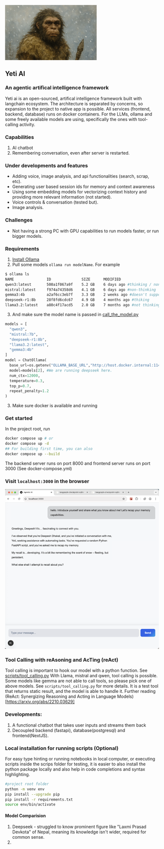 <img src="yeti.png" alt="Yeti is a mythical mountain creature that several people have reported sightings, looks like human and more intelligent" height="180" width="300">

## Yeti AI  
### An agentic artifical intelligence framework 
Yeti ai is an open-sourced, artifical intelligence framework built with langchain ecosystem. The architecture is separated by concerns, so expansion to the project to native app is possible. All services (frontend, backend, database) runs on docker containers. For the LLMs, ollama and some freely available models are using, specifically the ones with tool-calling activity.

### Capabilities
1. AI chatbot
2. Remembering conversation, even after server is restarted. 

### Under developments and features
- Adding voice, image analysis, and api functionalities (search, scrap, etc).
- Generating user based session ids for memory and context awareness
- Using some embedding models for vectorizing context history and providing more relevant information (not started).
- Voice controls & conversation (tested but).
- Image analysis. 

### Challenges
- Not having a strong PC with GPU capabilities to run models faster, or run bigger models.

### Requirements
1. [Install Ollama]("https://ollama.com/")
2. Pull some models `ollama run modelName`. 
  For example
  ```bash
$ ollama ls
NAME               ID              SIZE      MODIFIED
qwen3:latest       500a1f067a9f    5.2 GB    6 days ago #thinking / non-thinking 
mistral:latest     f974a74358d6    4.1 GB    6 days ago #non-thinking
gemma3:4b          a2af6cc3eb7f    3.3 GB    2 weeks ago #doesn't support tool_calling
deepseek-r1:8b     28f8fd6cdc67    4.9 GB    4 months ago #thiking
llama3.2:latest    a80c4f17acd5    2.0 GB    7 months ago #not thinking
```
3. And make sure the model name is passed in [call_the_model.py](./app/call_the_model.py)
```py
models = [
  "qwen3",
  "mistral:7b",
  "deepseek-r1:8b",
  "llama3.2:latest",  
  "gemma3:4b"
]
model = ChatOllama(
  base_url=os.getenv("OLLAMA_BASE_URL","http://host.docker.internal:11434"),
  model=models[2], #We are running deepseek here.
  num_ctx=12000,
  temperature=0.3,
  top_p=0.7,
  repeat_penalty=1.2
)
```
3. Make sure docker is available and running

### Get started 
In the project root, run
```bash
docker compose up # or
docker compose up -d
## For building first time, you can also
docker compose up --build
```

The backend server runs on port 8000 and frontend server runs on port 3000 (See docker-compose.yml)
### Visit `localhost:3000` in the browser
![Screenshot](image-1.png)


### Tool Calling with reAsoning and AcTing (reAct)

Tool calling is important to hook our model with a python function. See [scripts/tool_calling.py](./scripts/tool_calling.py)
With Llama, mistral and qwen, tool calling is possible. Some models like gemma are not able to call tools, so please pick one of above models. See ```scripts/tool_calling.py``` for more details. It is a test tool that returns static result, and the model is able to handle it.
Further reading (ReAct: Synergizing Reasoning and Acting in Language Models)[https://arxiv.org/abs/2210.03629]

### Developments:
1. A functional chatbot that takes user inputs and streams them back
2. Decoupled backend (fastapi), database(postgresql) and frontend(NextJS).


### Local installation  for running scripts (Optional)
For easy type hinting or running notebooks in local computer, or executing scripts inside the scrips folder for testing, it is easier to also install the python package locally and also help in code completions and syntax highlighting.

```bash
#project root folder
python -m venv env
pip install --upgrade pip
pip install -r requirements.txt
source env/bin/activate
```


#### Model Comparision
1. Deepseek - struggled to know prominent figure like "Laxmi Prasad Devkota" of Nepal, meaning its knowledge isn't wider, required for common sense.
2. 